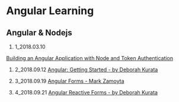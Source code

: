 # Angular Learning 

## Angular & Nodejs

1. 1_2018.03.10

[Building an Angular Application with Node and Token Authentication](https://app.pluralsight.com/library/courses/building-angular-application-node-token-authentication/table-of-contents)

1. 2_2018.09.12
[Angular: Getting Started - by Deborah Kurata](https://app.pluralsight.com/library/courses/angular-2-getting-started-update/table-of-contents)

1. 3_2018.09.19
[Angular Forms - Mark Zamoyta](https://app.pluralsight.com/library/courses/angular-2-forms/table-of-contents)

1. 4_2018.09.21
[Angular Reactive Forms - by Deborah Kurata](https://app.pluralsight.com/library/courses/angular-2-reactive-forms/table-of-contents)
